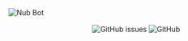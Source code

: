 <img align="center" alt="Nub Bot" src="https://cdn.discordapp.com/attachments/819912862595416077/1116056718686818395/Nub_Bot.png">

<p align="center">
<img align="center" alt="GitHub issues" src="https://img.shields.io/github/issues/TheLegenDev/Nub-Bot?style=for-the-badge"> 
<img align="center" alt="GitHub" src="https://img.shields.io/github/license/TheLegenDev/Nub-Bot?style=for-the-badge">
</p>
